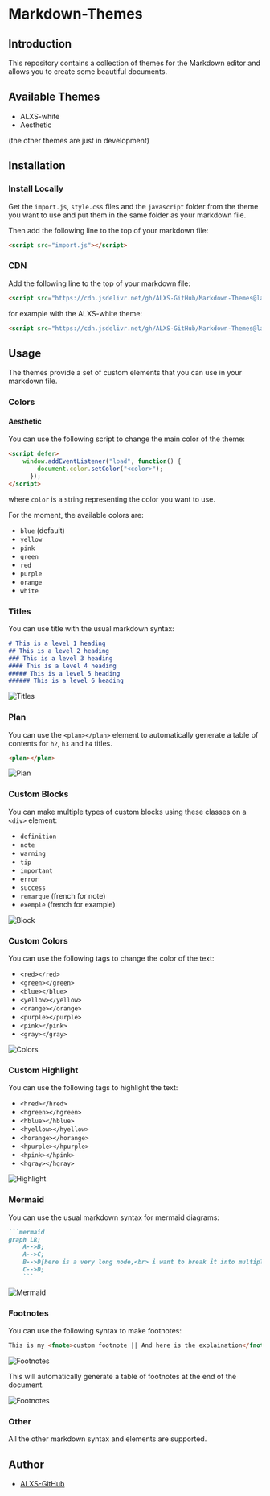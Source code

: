 # Markdown-Themes

## Introduction

This repository contains a collection of themes for the Markdown editor and allows you to create some beautiful documents.

## Available Themes

- ALXS-white
- Aesthetic

(the other themes are just in development)

## Installation

### Install Locally

Get the `import.js`, `style.css`  files and the `javascript` folder from the theme you want to use and put them in the same folder as your markdown file.

Then add the following line to the top of your markdown file:

```md
<script src="import.js"></script>
```

### CDN

Add the following line to the top of your markdown file:

```md
<script src="https://cdn.jsdelivr.net/gh/ALXS-GitHub/Markdown-Themes@latest/<THEME>/cdnimport.js"></script>
```

for example with the ALXS-white theme:

```md
<script src="https://cdn.jsdelivr.net/gh/ALXS-GitHub/Markdown-Themes@latest/ALXS-white/cdnimport.js"></script>
```

## Usage

The themes provide a set of custom elements that you can use in your markdown file.

### Colors

#### Aesthetic

You can use the following script to change the main color of the theme:

```html
<script defer>
	window.addEventListener("load", function() {
        document.color.setColor("<color>");
      });
</script>
```

where `color` is a string representing the color you want to use.

For the moment, the available colors are:
- `blue` (default)
- `yellow`
- `pink`
- `green`
- `red`
- `purple`
- `orange`
- `white`

### Titles

You can use title with the usual markdown syntax:

```md
# This is a level 1 heading
## This is a level 2 heading
### This is a level 3 heading
#### This is a level 4 heading
##### This is a level 5 heading
###### This is a level 6 heading
```

![Titles](images/titles.png)

### Plan

You can use the `<plan></plan>` element to automatically generate a table of contents for `h2`, `h3` and `h4` titles.

```md
<plan></plan>
```

![Plan](images/plan.png)

### Custom Blocks

You can make multiple types of custom blocks using these classes on a `<div>` element:

- `definition`
- `note`
- `warning`
- `tip`
- `important`
- `error`
- `success`
- `remarque` (french for note)
- `exemple` (french for example)

![Block](images/blocks.png)

### Custom Colors

You can use the following tags to change the color of the text:

- `<red></red>`
- `<green></green>`
- `<blue></blue>`
- `<yellow></yellow>`
- `<orange></orange>`
- `<purple></purple>`
- `<pink></pink>`
- `<gray></gray>`

![Colors](images/colors.png)

### Custom Highlight

You can use the following tags to highlight the text:

- `<hred></hred>`
- `<hgreen></hgreen>`
- `<hblue></hblue>`
- `<hyellow></hyellow>`
- `<horange></horange>`
- `<hpurple></hpurple>`
- `<hpink></hpink>`
- `<hgray></hgray>`

![Highlight](images/highlight.png)

### Mermaid

You can use the usual markdown syntax for mermaid diagrams:

```md
```mermaid
graph LR;
    A-->B;
    A-->C;
    B-->D[here is a very long node,<br> i want to break it into multiple lines];
    C-->D;
    ``` 
```

![Mermaid](images/mermaid.png)

### Footnotes

You can use the following syntax to make footnotes:

```md
This is my <fnote>custom footnote || And here is the explaination</fnote>
```

![Footnotes](images/footnotes1.png)

This will automatically generate a table of footnotes at the end of the document.

![Footnotes](images/footnotes2.png)


### Other

All the other markdown syntax and elements are supported.

## Author

- [ALXS-GitHub](https://github.com/ALXS-GitHub)
